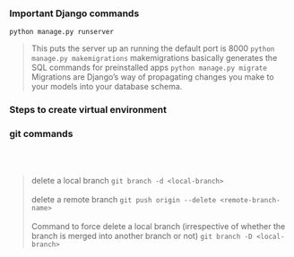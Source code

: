 ### Important Django commands

```python manage.py runserver```
> This puts the server up an running the default port is 8000
```python manage.py makemigrations```
> makemigrations basically generates the SQL commands for preinstalled apps
```python manage.py migrate```
> Migrations are Django’s way of propagating changes you make to your models into your database schema. 

### Steps to create virtual environment

### git commands
<br></br>
> delete a local branch
```git branch -d <local-branch>```
<br></br>
> delete a remote branch
```git push origin --delete <remote-branch-name>```
<br></br>
> Command to force delete a local branch (irrespective of whether the branch is merged into another branch or not)
```git branch -D <local-branch>```



